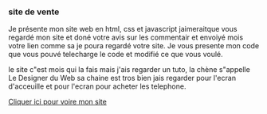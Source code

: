 ### site de vente

Je présente mon site web en html, css et javascript jaimeraitque vous regardé mon site et doné votre avis sur les commentair et envoiyé mois votre lien comme sa je poura regardé votre site. Je vous presente mon code que vous pouvé telecharge le code et modifié ce que vous voulé.

le site c"est mois qui la fais mais j'ais regarder un tuto, la chène s"appelle Le Designer du Web sa chaine est tros bien jais regarder pour l'ecran d'acceuille et pour l'ecran pour acheter les telephone.

<a href="https://github.com/hackzak">Cliquer ici pour voire mon site</a>
